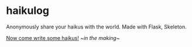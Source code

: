# haikulog
Anonymously share your haikus with the world.
Made with Flask, Skeleton.

[Now come write some haikus!](https://dry-atoll-95604.herokuapp.com/) *~in the making~*
